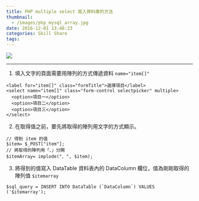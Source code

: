 ```yaml
---
title: PHP multiple select 寫入資料庫的方法
thumbnail:
  - /images/php_mysql_array.jpg
date: 2016-12-01 13:48:23
categories: Skill Share
tags:
---
```

<img src="/images/php_mysql_array.jpg">

***
1. 填入文字的頁面需要用陣列的方式傳遞資料 `name="item[]"`
```
<label for="item[]" class="formTitle">選擇項目</label>
<select name="item[]" class="form-control selectpicker" multiple>
  <option>項目一</option>
  <option>項目二</option>
  <option>項目三</option>
</select>
```
2. 在取得值之前，要先將取得的陣列用文字的方式顯示。
```
// 得到 item 的值
$item= $_POST["item"];
// 將取得的陣列用「、」分開
$itemArray= implode("、", $item);
```
3. 將得到的值寫入 DataTable 資料表內的 DataColumn 欄位，值為剛剛取得的陣列值 `$itemarray`
```
$sql_query = INSERT INTO DataTable (`DataColumn`) VALUES ('$itemarray');
```

